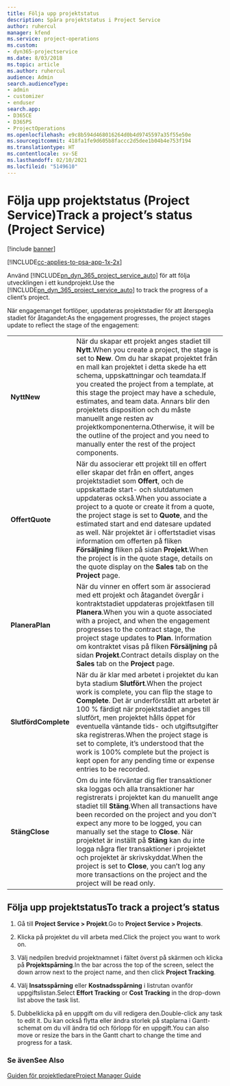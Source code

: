 ```yaml
---
title: Följa upp projektstatus
description: Spåra projektstatus i Project Service
author: ruhercul
manager: kfend
ms.service: project-operations
ms.custom:
- dyn365-projectservice
ms.date: 8/03/2018
ms.topic: article
ms.author: ruhercul
audience: Admin
search.audienceType:
- admin
- customizer
- enduser
search.app:
- D365CE
- D365PS
- ProjectOperations
ms.openlocfilehash: e9c8b594d468016264d0b4d9745597a35f55e50e
ms.sourcegitcommit: 418fa1fe9d605b8faccc2d5dee1b04b4e753f194
ms.translationtype: HT
ms.contentlocale: sv-SE
ms.lasthandoff: 02/10/2021
ms.locfileid: "5149610"
---
```

# <a name="track-a-projects-status-project-service"></a><span data-ttu-id="18bd1-103">Följa upp projektstatus (Project Service)</span><span class="sxs-lookup"><span data-stu-id="18bd1-103">Track a project’s status (Project Service)</span></span>

[!include [banner](../includes/psa-now-project-operations.md)]

[!INCLUDE[cc-applies-to-psa-app-1x-2x](../includes/cc-applies-to-psa-app-1x-2x.md)]

<span data-ttu-id="18bd1-104">Använd [!INCLUDE[pn_dyn_365_project_service_auto](../includes/pn-dyn-365-project-service-auto.md)] för att följa utvecklingen i ett kundprojekt.</span><span class="sxs-lookup"><span data-stu-id="18bd1-104">Use the [!INCLUDE[pn_dyn_365_project_service_auto](../includes/pn-dyn-365-project-service-auto.md)] to track the progress of a client’s project.</span></span>  

<span data-ttu-id="18bd1-105">När engagemanget fortlöper, uppdateras projektstadier för att återspegla stadiet för åtagandet:</span><span class="sxs-lookup"><span data-stu-id="18bd1-105">As the engagement progresses, the project stages update to reflect the stage of the engagement:</span></span>  


|              |                                                                                                                                                                                                                                                                                                  |
|--------------|--------------------------------------------------------------------------------------------------------------------------------------------------------------------------------------------------------------------------------------------------------------------------------------------------|
|   <span data-ttu-id="18bd1-106">**Nytt**</span><span class="sxs-lookup"><span data-stu-id="18bd1-106">**New**</span></span>    | <span data-ttu-id="18bd1-107">När du skapar ett projekt anges stadiet till **Nytt**.</span><span class="sxs-lookup"><span data-stu-id="18bd1-107">When you create a project, the stage is set to **New**.</span></span> <span data-ttu-id="18bd1-108">Om du har skapat projektet från en mall kan projektet i detta skede ha ett schema, uppskattningar och teamdata.</span><span class="sxs-lookup"><span data-stu-id="18bd1-108">If you created the project from a template, at this stage the project may have a schedule, estimates, and team data.</span></span> <span data-ttu-id="18bd1-109">Annars blir den projektets disposition och du måste manuellt ange resten av projektkomponenterna.</span><span class="sxs-lookup"><span data-stu-id="18bd1-109">Otherwise, it will be the outline of the project and you need to manually enter the rest of the project components.</span></span> |
|  <span data-ttu-id="18bd1-110">**Offert**</span><span class="sxs-lookup"><span data-stu-id="18bd1-110">**Quote**</span></span>   |      <span data-ttu-id="18bd1-111">När du associerar ett projekt till en offert eller skapar det från en offert, anges projektstadiet som **Offert**, och de uppskattade start- och slutdatumen uppdateras också.</span><span class="sxs-lookup"><span data-stu-id="18bd1-111">When you associate a project to a quote or create it from a quote, the project stage is set to **Quote**, and the estimated start and end datesare updated as well.</span></span> <span data-ttu-id="18bd1-112">När projektet är i offertstadiet visas information om offerten på fliken **Försäljning** fliken på sidan **Projekt**.</span><span class="sxs-lookup"><span data-stu-id="18bd1-112">When the project is in the quote stage, details on the quote display on the **Sales** tab on the **Project** page.</span></span>      |
|   <span data-ttu-id="18bd1-113">**Planera**</span><span class="sxs-lookup"><span data-stu-id="18bd1-113">**Plan**</span></span>   |                                     <span data-ttu-id="18bd1-114">När du vinner en offert som är associerad med ett projekt och åtagandet övergår i kontraktstadiet uppdateras projektfasen till **Planera**.</span><span class="sxs-lookup"><span data-stu-id="18bd1-114">When you win a quote associated with a project, and when the engagement progresses to the contract stage, the project stage updates to **Plan**.</span></span> <span data-ttu-id="18bd1-115">Information om kontraktet visas på fliken **Försäljning** på sidan **Projekt**.</span><span class="sxs-lookup"><span data-stu-id="18bd1-115">Contract details display on the **Sales** tab on the **Project** page.</span></span>                                      |
| <span data-ttu-id="18bd1-116">**Slutförd**</span><span class="sxs-lookup"><span data-stu-id="18bd1-116">**Complete**</span></span> |                    <span data-ttu-id="18bd1-117">När du är klar med arbetet i projektet du kan byta stadium **Slutfört**.</span><span class="sxs-lookup"><span data-stu-id="18bd1-117">When the project work is complete, you can flip the stage to **Complete**.</span></span> <span data-ttu-id="18bd1-118">Det är underförstått att arbetet är 100 % färdigt när projektstadiet anges till slutfört, men projektet hålls öppet för eventuella väntande tids- och utgiftsutgifter ska registreras.</span><span class="sxs-lookup"><span data-stu-id="18bd1-118">When the project stage is set to complete, it’s understood that the work is 100% complete but the project is kept open for any pending time or expense entries to be recorded.</span></span>                     |
|  <span data-ttu-id="18bd1-119">**Stäng**</span><span class="sxs-lookup"><span data-stu-id="18bd1-119">**Close**</span></span>   |           <span data-ttu-id="18bd1-120">Om du inte förväntar dig fler transaktioner ska loggas och alla transaktioner har registrerats i projektet kan du manuellt ange stadiet till **Stäng**.</span><span class="sxs-lookup"><span data-stu-id="18bd1-120">When all transactions have been recorded on the project and you don't expect any more to be logged, you can manually set the stage to **Close**.</span></span> <span data-ttu-id="18bd1-121">När projektet är inställt på **Stäng** kan du inte logga några fler transaktioner i projektet och projektet är skrivskyddat.</span><span class="sxs-lookup"><span data-stu-id="18bd1-121">When the project is set to **Close**, you can’t log any more transactions on the project and the project will be read only.</span></span>           |

## <a name="to-track-a-projects-status"></a><span data-ttu-id="18bd1-122">Följa upp projektstatus</span><span class="sxs-lookup"><span data-stu-id="18bd1-122">To track a project’s status</span></span>  

1.  <span data-ttu-id="18bd1-123">Gå till **Project Service > Projekt**.</span><span class="sxs-lookup"><span data-stu-id="18bd1-123">Go to **Project Service > Projects**.</span></span>  

2.  <span data-ttu-id="18bd1-124">Klicka på projektet du vill arbeta med.</span><span class="sxs-lookup"><span data-stu-id="18bd1-124">Click the project you want to work on.</span></span>  

3.  <span data-ttu-id="18bd1-125">Välj nedpilen bredvid projektnamnet i fältet överst på skärmen och klicka på **Projektspårning**.</span><span class="sxs-lookup"><span data-stu-id="18bd1-125">In the bar across the top of the screen, select the down arrow next to the project name, and then click **Project Tracking**.</span></span>  

4.  <span data-ttu-id="18bd1-126">Välj **Insatsspårning** eller **Kostnadsspårning** i listrutan ovanför uppgiftslistan.</span><span class="sxs-lookup"><span data-stu-id="18bd1-126">Select **Effort Tracking** or **Cost Tracking** in the drop-down list above the task list.</span></span>  

5.  <span data-ttu-id="18bd1-127">Dubbelklicka på en uppgift om du vill redigera den.</span><span class="sxs-lookup"><span data-stu-id="18bd1-127">Double-click any task to edit it.</span></span> <span data-ttu-id="18bd1-128">Du kan också flytta eller ändra storlek på staplarna i Gantt-schemat om du vill ändra tid och förlopp för en uppgift.</span><span class="sxs-lookup"><span data-stu-id="18bd1-128">You can also move or resize the bars in the Gantt chart to change the time and progress for a task.</span></span>  

### <a name="see-also"></a><span data-ttu-id="18bd1-129">Se även</span><span class="sxs-lookup"><span data-stu-id="18bd1-129">See Also</span></span>  
 [<span data-ttu-id="18bd1-130">Guiden för projektledare</span><span class="sxs-lookup"><span data-stu-id="18bd1-130">Project Manager Guide</span></span>](../psa/project-manager-guide.md)
